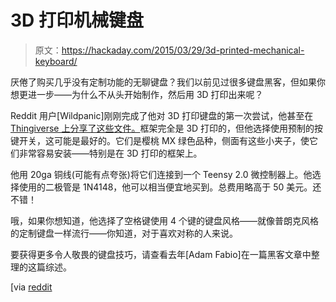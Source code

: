 # 3D 打印机械键盘

> 原文：<https://hackaday.com/2015/03/29/3d-printed-mechanical-keyboard/>

厌倦了购买几乎没有定制功能的无聊键盘？我们以前见过很多键盘黑客，但如果你想更进一步——为什么不从头开始制作，然后用 3D 打印出来呢？

Reddit 用户[Wildpanic]刚刚完成了他对 3D 打印键盘的第一次尝试，他甚至在 [Thingiverse 上分享了这些文件。](http://www.thingiverse.com/thing:731801)框架完全是 3D 打印的，但他选择使用预制的按键开关，这可能是最好的。它们是樱桃 MX 绿色品种，侧面有这些小夹子，使它们非常容易安装——特别是在 3D 打印的框架上。

他用 20ga 铜线(可能有点夸张)将它们连接到一个 Teensy 2.0 微控制器上。他选择使用的二极管是 1N4148，他可以相当便宜地买到。总费用略高于 50 美元。还不错！

哦，如果你想知道，他选择了空格键使用 4 个键的键盘风格——就像普朗克风格的定制键盘一样流行——你知道，对于喜欢对称的人来说。

要获得更多令人敬畏的键盘技巧，请查看去年[Adam Fabio]在一篇黑客文章中整理的这篇综述。

[via [reddit](https://www.reddit.com/r/3Dprinting/comments/2zlhs1/3d_printed_mechanical_keyboard/)